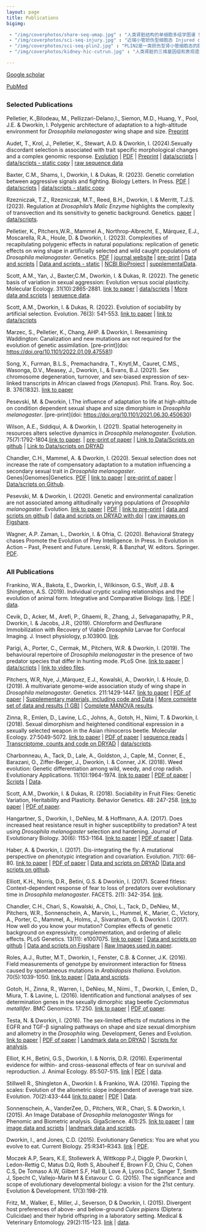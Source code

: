 ```yaml
---
layout: page
title: Publications
bigimg:

 - "/img/coverphotos/share-seq-umap.jpg" : "人类肾脏结构的单细胞多组学图谱 Single-cell multimodal atlas for human kidneys (Cell Metabolism 2024)"
 - "/img/coverphotos/sci-seq-injury.jpg" : "近端小管损伤型细胞态 Injured cell states of the proximal tubule (Cell Metabolism 2022；左图被选为NIDDK年度报告唯一插图)"
 - "/img/coverphotos/sci-seq-plin2.jpg" : "PLIN2是一类损伤型肾小管细胞态的脂滴标志物 PLIN2 is a lipid droplet marker in Type 1 Injured PT cells (Cell Metabolism 2022)"
 - "/img/coverphotos/kidney-hic-cutrun.jpg" : "人类肾脏的三维基因组和表观遗传组 The 3D genomics and epigenomics of the human kidney (Scientific Data 2024)"

---
```



[Google scholar](https://scholar.google.com/citations?user=6EkjrvkAAAAJ&hl=en&oi=ao)

[PubMed](https://www.ncbi.nlm.nih.gov/myncbi/haikuo.li.1/bibliography/public/)

##
### Selected Publications


Pelletier, K.,Bilodeau, M., Pellizzari-Delano,I., Siemon, M.D., Huang, Y., Pool, J.E. & Dworkin, I. Polygenic architecture of adaptation to a high-altitude environment for *Drosophila melanogaster* wing shape and size. [Preprint](https://www.biorxiv.org/content/10.1101/2024.02.08.579525v1.abstract)


Audet, T., Krol, J., Pelletier, K., Stewart, A.D. & Dworkin, I. (2024).Sexually discordant selection is associated with trait specific morphological changes and a complex genomic response. [Evolution](https://doi.org/10.1093/evolut/qpae071) \| [PDF](/pdf/Audet_etal2024_Evolution_qpae071.pdf) \| [Preprint](https://www.biorxiv.org/content/10.1101/2023.08.31.555745v2.abstract) \| [data/scripts](https://github.com/DworkinLab/Audet_etal_Evolution_2024) \| [data/scripts - static copy](https://doi.org/10.5061/dryad.6t1g1jx6k) \| [raw sequence data](https://www.ncbi.nlm.nih.gov/sra/PRJNA1107500)


Baxter, C.M., Shams, I., Dworkin, I. & Dukas, R. (2023). Genetic correlation between aggressive signals and fighting. Biology Letters. In Press. [PDF](https://doi.org/10.1098/rsbl.2022.0616) \| [data/scripts](https://github.com/DworkinLab/CB_RD_Aggression2022) \| [data/scripts - static copy](https://figshare.com/articles/dataset/CB_RD_Aggression2022/21565722)


Rzezniczak, T.Z., Rzezniczak, M.T., Reed, B.H., Dworkin, I. & Merritt, T.J.S. (2023). Regulation at *Drosophila*’s *Malic Enzyme* highlights the complexity of transvection and its sensitivity to genetic background. Genetics. [paper]( https://doi.org/10.1093/genetics/iyac181) \|  [data/scripts](https://github.com/DworkinLab/TR2022_TransvectionDataScripts).  

Pelletier, K., Pitchers,W.R., Mammel A., Northrop-Albrecht, E., Márquez, E.J., Moscarella, R.A., Houle, D. & Dworkin, I. (2023). Complexities of recapitulating polygenic effects in natural populations: replication of genetic effects on wing shape in artificially selected and wild caught populations of *Drosophila melanogaster*. Genetics. [PDF](/pdf/Pelletier_etal_2023_Genetics.pdf) \| [journal website](https://doi.org/10.1093/genetics/iyad050) \| [pre-print](https://doi.org/10.1101/2022.05.12.491649) \|  [Data and scripts](https://github.com/DworkinLab/WingShapeBSA) \| [Data and scripts - static](https://doi.org/10.6084/m9.figshare.22141154.v1) \|  [NCBI BioProject](https://www.ncbi.nlm.nih.gov/bioproject/PRJNA936488/) \| [supplementalData](/pdf/Pelletier_etal_2023_supplementary_data.zip).

Scott, A.M., Yan, J., Baxter,C.M., Dworkin, I. & Dukas, R. (2022). The genetic basis of variation in sexual aggression: Evolution versus social plasticity. Molecular Ecology. 31(10):2865-2881. [link to paper](https://doi.org/10.1111/mec.16437) \|  [data/scripts](https://datadryad.org/stash/dataset/doi:10.5061/dryad.zs7h44jbr) \| [More data and scripts](https://zenodo.org/record/6110067) \| [sequence data](https://www.ncbi.nlm.nih.gov/bioproject/PRJNA816348/).  

Scott, A.M., Dworkin, I. & Dukas, R. (2022). Evolution of sociability by artificial selection. Evolution. 76(3): 541-553. [link to paper](https://doi.org/10.1111/evo.14370) \|  [link to data/scripts](https://doi.org/10.5061/dryad.qrfj6q5gx)  

Marzec, S., Pelletier, K., Chang, AHP. & Dworkin, I. Reexamining Waddington: Canalization and new mutations are not required for the evolution of genetic assimilation. [pre-print](doi: https://doi.org/10.1101/2022.01.09.475581)  

Song, X., Furman, B.L.S., Premachandra, T., Knytl,M., Cauret, C.MS.,  Wasonga, D.V., Measey, J., Dworkin, I., &  Evans, B.J. (2021). Sex chromosome degeneration, turnover, and sex-biased expression of sex-linked transcripts in African clawed frogs (*Xenopus*). Phil. Trans. Roy. Soc. B. 376(1832). [link to paper](https://doi.org/10.1098/rstb.2020.0095)  

Pesevski, M. & Dworkin, I.The influence of adaptation to life at high-altitude on condition dependent sexual shape and size dimorphism in *Drosophila melanogaster*. [pre-print](doi: https://doi.org/10.1101/2021.06.30.450630)    

Wilson, A.E., Siddiqui, A. & Dworkin, I. (2021). Spatial heterogeneity in resources alters selective dynamics in *Drosophila melanogaster*. Evolution. 75(7):1792-1804.[link to paper](https://academic.oup.com/evolut/article/75/7/1792/6728877). \| [pre-print of paper](https://www.biorxiv.org/content/10.1101/2020.09.05.283705v1) \|  [Link to Data/Scripts on github](https://github.com/idworkin/Wilson2021_Evolution_Data)  \|  [Link to Data/scripts on DRYAD](https://datadryad.org/stash/dataset/doi:10.5061/dryad.m37pvmd24)    

Chandler, C.H., Mammel, A. & Dworkin, I. (2020). Sexual selection does not increase the rate of compensatory adaptation to a mutation influencing a secondary sexual trait in *Drosophila melanogaster*. Genes\|Genomes\|Genetics. [PDF](/pdf/Chandler_etal2020.pdf) \| [link to paper]( https://doi.org/10.1534/g3.119.400934) \| [pre-print of paper](https://www.biorxiv.org/content/10.1101/686741v3.full) \| [Data/scripts on Github](https://github.com/DworkinLab/Chandler_etal_G3_2020).

Pesevski, M. & Dworkin, I. (2020). Genetic and environmental canalization are not associated among altitudinally varying populations of *Drosophila melanogaster*. Evolution. [link to paper](https://onlinelibrary.wiley.com/doi/abs/10.1111/evo.14039) \| [PDF](\pdf\PesevskiDworkin2020_evo.14039.pdf) \| [link to pre-print](https://www.biorxiv.org/content/10.1101/715649v2) \| [data and scripts on github](https://github.com/DworkinLab/PesevskiDworkin_Evolution_2020) \| [data and scripts on DRYAD with doi](https://doi.org/10.5061/dryad.b8gtht79c) \| [raw images on Figshare](https://figshare.com/articles/Drosophila_melanogaster_African_Wings/1449060).

Wagner, A.P. Zaman, L., Dworkin, I. & Ofria, C. (2020). Behavioral Strategy chases Promote the Evolution of Prey Intelligence. In Press. In Evolution in Action – Past, Present and Future. Lenski, R. & Banzhaf, W. editors. Springer. [PDF](/pdf/Wagner-etal-revised_2020.pdf).
## 
### All Publications
Frankino, W.A., Bakota, E., Dworkin, I., Wilkinson, G.S., Wolf, J.B. & Shingleton, A.S. (2019). Individual cryptic scaling relationships and the evolution of animal form. Integrative and Comparative Biology. [link](https://doi.org/10.1093/icb/icz135). \| [PDF](/pdf/Frankino_etal_2019.pdf) \| [data](https://doi.org/10.5061/dryad.f8320d5).

Cevik, D., Acker, M., Arefi, P., Ghaemi, R., Zhang, J., Selvaganapathy, P.R., Dworkin, I. & Jacobs, J.R., (2019). Chloroform and Desflurane Immobilization with Recovery of Viable *Drosophila* Larvae for Confocal Imaging. J. Insect physiology, p.103900. [link](https://doi.org/10.1016/j.jinsphys.2019.103900).

Parigi, A., Porter, C., Cermak, M., Pitchers, W.R. & Dworkin, I. (2019). The behavioural repertoire of *Drosophila melanogaster* in the presence of two predator species that differ in hunting mode. PLoS One. [link to paper](https://doi.org/10.1371/journal.pone.0216860) \| [data/scripts](https://github.com/DworkinLab/ParigiPLOS2019_Ethogram) \| [link to video files](https://doi.org/10.6084/m9.figshare.8072171.v3).

Pitchers, W.R, Nye, J.,Márquez, E.J., Kowalski, A., Dworkin, I. & Houle, D. (2019). A multivariate genome-wide association study of wing shape in *Drosophila melanogaster*. Genetics. 211:1429-1447. [link to paper](https://doi.org/10.1534/genetics.118.301342) \|  [PDF of paper](/pdf/Pitchers_etal_2019.pdf) \|  [Supplementary materials, including code and Data](https://gsajournals.figshare.com/articles/Supplemental_Material_for_Pitchers_et_al_2019/6790526) \| [More complete set of data and results (1 GB)](https://figshare.com/articles/HighQualityData_From_the_paper/7762940) \| [Complete MANOVA results](https://figshare.com/articles/HighQualityResultsTable_MainMANOVA/7762823).

Zinna, R., Emlen, D., Lavine, L.C., Johns, A., Gotoh, H., Niimi, T. & Dworkin, I. (2018). Sexual dimorphism and heightened conditional expression in a sexually selected weapon in the Asian rhinoceros beetle. Molecular Ecology. 27:5049-5072. [link to paper](https://doi.org/10.1111/mec.14907) \| [PDF of paper](/pdf/Zinna_etal_2018.pdf) \| [sequence reads](https://www.ncbi.nlm.nih.gov/bioproject/PRJNA493494/) \| [Transcriptome, counts and code on DRYAD](https://doi.org/10.5061/dryad.f40f4qg) \| [data/scripts](https://github.com/DworkinLab/Trypoxylus_RNAseq).

Charbonneau, A., Tack, D., Lale, A., Goldston, J., Caple, M., Conner, E., Barazani, O., Ziffer-Berger, J., Dworkin, I. & Conner, J.K. (2018). Weed evolution: Genetic differentiation among wild, weedy, and crop radish. Evolutionary Applications. 11(10):1964-1974.
 [link to paper](https://doi.org/10.1111/eva.12699
) \| [PDF of paper](/pdf/Charbonneau_et_al-2018-Evolutionary_Applications.pdf) \| [Scripts]( https://github.com/ACharbonneau/creepy-barnacle) \| [Data]( https://doi.org/10.5061/dryad.tc651j5).

Scott, A.M., Dworkin, I. & Dukas, R. (2018). Sociability in Fruit Flies: Genetic Variation, Heritability and Plasticity. Behavior Genetics. 48: 247-258. [link to paper](https://doi.org/10.1007/s10519-018-9901-7) \| [PDF of paper](/pdf/Scott_etal_2018.pdf).

Hangartner, S., Dworkin, I., DeNieu, M. & Hoffmann, A.A. (2017). Does increased heat resistance result in higher susceptibility to predation? A test using *Drosophila melanogaster* selection and hardening. Journal of Evolutionary Biology. 30(6): 1153-1164. [link to paper](https://doi.org/10.1111/jeb.13084) \| [PDF of paper](/pdf/Hangartner_et_al-2017-Journal_of_Evolutionary_Biology.pdf) \| [Data](https://doi.org/10.5061/dryad.sg8c5).

Haber, A. & Dworkin, I. (2017). Dis-integrating the fly: A mutational perspective on phenotypic integration and covariation. Evolution. 71(1): 66-80. [link to paper](https://doi.org/10.1111/evo.13100) \| [PDF of paper](/pdf/HaberDworkin2017.pdf) \| [Data and scripts on DRYAD](https://doi.org/10.5061/dryad.3b426) \|[Data and scripts on github](https://github.com/DworkinLab/HaberDworkin_Evolution2016).

Elliott, K.H., Norris, D.R., Betini, G.S. & Dworkin, I. (2017). Scared fitless: Context-dependent response of fear to loss of predators over evolutionary time in *Drosophila melanogaster*. FACETS. 2(1): 342-354. [link](https://doi.org/10.1139/facets-2016-0075).

Chandler, C.H., Chari, S., Kowalski, A., Choi, L., Tack, D., DeNieu, M., Pitchers, W.R., Sonnenschein, A., Marvin, L., Hummel, K., Marier, C., Victory, A., Porter, C., Mammel, A., Holms, J., Sivaratnam, G. & Dworkin I. (2017). How well do you know your mutation? Complex effects of genetic background on expressivity, complementation, and ordering of allelic effects. PLoS Genetics. 13(11): e1007075. [link to paper](https://doi.org/10.1371/journal.pgen.1007075) \| [Data and scripts on github](https://github.com/DworkinLab/ChandlerChariPLoSGenetics2017) \| [Data and scripts on Figshare](https://doi.org/10.6084/m9.figshare.5579296.v1) \| [Raw Images used in paper](https://doi.org/10.6084/m9.figshare.5944852).

Roles, A.J., Rutter, M.T., Dworkin, I., Fenster, C.B. & Conner, J.K. (2016). Field measurements of genotype by environment interaction for fitness caused by spontaneous mutations in *Arabidopsis thaliana*. Evolution. 70(5):1039-1050. [link to paper](https://doi.org/10.1111/evo.12913) \| [Data and scripts](https://datadryad.org/stash/dataset/doi:10.5061/dryad.5rg73).

Gotoh, H., Zinna, R., Warren, I., DeNieu, M., Niimi., T., Dworkin, I., Emlen, D., Miura, T. & Lavine, L. (2016). Identification and functional analyses of sex determination genes in the sexually dimorphic stag beetle *Cyclommatus metallifer*. BMC Genomics. 17:250. [link to paper](https://doi.org/10.1186/s12864-016-2522-8) \| [PDF of paper](/pdf/Gotoh_etal_2016_BMC_Genomics.pdf).

Testa, N. & Dworkin, I. (2016).  The sex-limited effects of mutations in the EGFR and TGF-β signaling pathways on shape and size sexual dimorphism and allometry in the *Drosophila* wing. Development, Genes and Evolution. [link to paper](https://doi.org/10.1007/s00427-016-0534-7) \| [PDF of paper](/pdf/TestaDworkin2016.pdf) \| [Landmark data on DRYAD](https://datadryad.org/stash/dataset/doi:10.5061/dryad.1041) \| [Scripts for analysis](https://github.com/DworkinLab/TestaDworkin2016DGE).

Elliot, K.H., Betini, G.S., Dworkin, I. & Norris, D.R. (2016). Experimental evidence for within- and cross-seasonal effects of fear on survival and reproduction.  J. Animal Ecology. 85:507-515. [link](https://doi.org/10.1111/1365-2656.12487) \| [PDF](/pdf/Elliott_et_al-2016-Journal_of_Animal_Ecology.pdf) \| [data](https://doi.org/10.5061/dryad.8p0g8).

Stillwell R., Shingleton A., Dworkin I. & Frankino, W.A. (2016). Tipping the scales: Evolution of the allometric slope independent of average trait size. Evolution. 70(2):433-444 [link to paper](https://doi.org/10.1111/evo.12865) \| [PDF](/pdf/Stillwell_etal_2016.pdf) \| [Data](https://datadryad.org/stash/dataset/doi:10.5061/dryad.v3m84).

Sonnenschein, A., VanderZee, D.,  Pitchers, W.R., Chari, S. & Dworkin, I. (2015). An Image Database of *Drosophila melanogaster* Wings for Phenomic and Biometric analysis. GigaScience. 4(1):25. [link to paper](https://doi.org/10.1186/s13742-015-0065-6) \| [raw image data and scripts](http://gigadb.org/dataset/100141) \| [landmark data and scripts](https://github.com/DworkinLab/Wing_Biometrics_2015).

Dworkin, I., and Jones, C.D. (2015). Evolutionary Genetics: You are what you evolve to eat. Current Biology. 25:R341–R343. [link](http://dx.doi.org/10.1016/j.cub.2015.01.044) \| [PDF](/pdf/DworkinJONES2015.pdf).

Moczek A.P, Sears, K.E, Stollewerk A, Wittkopp P.J, Diggle P, Dworkin I, Ledon-Rettig C, Matus D.Q, Roth S, Abouheif E, Brown F.D, Chiu C, Cohen C.S, De Tomaso A.W, Gilbert S.F, Hall B, Love A, Lyons D.C, Sanger T, Smith J, Specht C, Vallejo-Marin M & Extavour C. G. (2015). The significance and scope of evolutionary developmental biology: a vision for the 21st century. Evolution & Development. 17(3):198-219.

Fritz, M., Walker, E., Miller, J., Severson, D & Dworkin, I. (2015). Divergent host preferences of above- and below-ground *Culex pipiens* (Diptera: Culicidae) and their hybrid offspring in a laboratory setting. Medical & Veterinary Entomology. 29(2):115-123. [link](https://doi.org/10.1111/mve.12096) \| [data](https://doi.org/10.5061/dryad.r4019).
